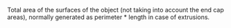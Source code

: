 Total area of the surfaces of the object (not taking into account the end cap areas), normally generated as perimeter \* length in case of extrusions.
